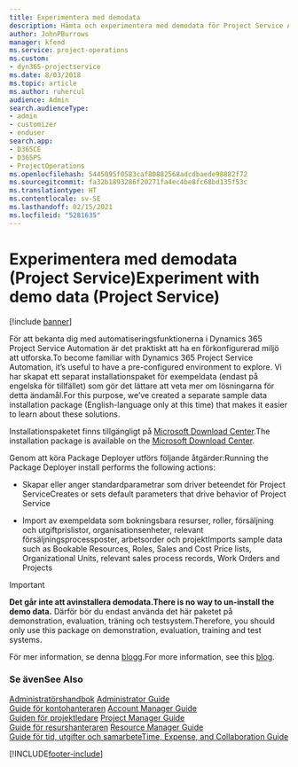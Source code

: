 ```yaml
---
title: Experimentera med demodata
description: Hämta och experimentera med demodata för Project Service Automation.
author: JohnPBurrows
manager: kfend
ms.service: project-operations
ms.custom:
- dyn365-projectservice
ms.date: 8/03/2018
ms.topic: article
ms.author: ruhercul
audience: Admin
search.audienceType:
- admin
- customizer
- enduser
search.app:
- D365CE
- D365PS
- ProjectOperations
ms.openlocfilehash: 5445095f0583caf80882568adcdbaede98882f72
ms.sourcegitcommit: fa32b1893286f20271fa4ec4be8fc68bd135f53c
ms.translationtype: HT
ms.contentlocale: sv-SE
ms.lasthandoff: 02/15/2021
ms.locfileid: "5281635"
---
```

# <a name="experiment-with-demo-data-project-service"></a><span data-ttu-id="93e86-103">Experimentera med demodata (Project Service)</span><span class="sxs-lookup"><span data-stu-id="93e86-103">Experiment with demo data (Project Service)</span></span>

[!include [banner](../includes/psa-now-project-operations.md)]

<span data-ttu-id="93e86-104">För att bekanta dig med automatiseringsfunktionerna i Dynamics 365 Project Service Automation är det praktiskt att ha en förkonfigurerad miljö att utforska.</span><span class="sxs-lookup"><span data-stu-id="93e86-104">To become familiar with Dynamics 365 Project Service Automation, it’s useful to have a pre-configured environment to explore.</span></span> <span data-ttu-id="93e86-105">Vi har skapat ett separat installationspaket för exempeldata (endast på engelska för tillfället) som gör det lättare att veta mer om lösningarna för detta ändamål.</span><span class="sxs-lookup"><span data-stu-id="93e86-105">For this purpose, we’ve created a separate sample data installation package (English-language only at this time) that makes it easier to learn about these solutions.</span></span> 

<span data-ttu-id="93e86-106">Installationspaketet finns tillgängligt på [Microsoft Download Center](https://go.microsoft.com/fwlink/?linkid=859966).</span><span class="sxs-lookup"><span data-stu-id="93e86-106">The installation package is available on the [Microsoft Download Center](https://go.microsoft.com/fwlink/?linkid=859966).</span></span>  

<span data-ttu-id="93e86-107">Genom att köra Package Deployer utförs följande åtgärder:</span><span class="sxs-lookup"><span data-stu-id="93e86-107">Running the Package Deployer install performs the following actions:</span></span> 
  
-   <span data-ttu-id="93e86-108">Skapar eller anger standardparametrar som driver beteendet för Project Service</span><span class="sxs-lookup"><span data-stu-id="93e86-108">Creates or sets default parameters that drive behavior of Project Service</span></span>  
  
-   <span data-ttu-id="93e86-109">Import av exempeldata som bokningsbara resurser, roller, försäljning och utgiftprislistor, organisationsenheter, relevant försäljningsprocessposter, arbetsorder och projekt</span><span class="sxs-lookup"><span data-stu-id="93e86-109">Imports sample data such as Bookable Resources, Roles, Sales and Cost Price lists, Organizational Units, relevant sales process records, Work Orders and Projects</span></span>    
  
> [!IMPORTANT]
> <span data-ttu-id="93e86-110">**Det går inte att avinstallera demodata.**</span><span class="sxs-lookup"><span data-stu-id="93e86-110">**There is no way to un-install the demo data.**</span></span> <span data-ttu-id="93e86-111">Därför bör du endast använda det här paketet på demonstration, evaluation, träning och testsystem.</span><span class="sxs-lookup"><span data-stu-id="93e86-111">Therefore, you should only use this package on demonstration, evaluation, training and test systems.</span></span>

<span data-ttu-id="93e86-112">För mer information, se denna [blogg](https://blogs.msdn.microsoft.com/crm/2017/10/24/microsoft-dynamics-365-for-field-service-and-project-service-automation-sample-data).</span><span class="sxs-lookup"><span data-stu-id="93e86-112">For more information, see this [blog](https://blogs.msdn.microsoft.com/crm/2017/10/24/microsoft-dynamics-365-for-field-service-and-project-service-automation-sample-data).</span></span>





  
### <a name="see-also"></a><span data-ttu-id="93e86-113">Se även</span><span class="sxs-lookup"><span data-stu-id="93e86-113">See Also</span></span>  
 <span data-ttu-id="93e86-114">[Administratörshandbok](../psa/admin-guide.md) </span><span class="sxs-lookup"><span data-stu-id="93e86-114">[Administrator Guide](../psa/admin-guide.md) </span></span>  
 <span data-ttu-id="93e86-115">[Guide för kontohanteraren](../psa/account-manager-guide.md) </span><span class="sxs-lookup"><span data-stu-id="93e86-115">[Account Manager Guide](../psa/account-manager-guide.md) </span></span>  
 <span data-ttu-id="93e86-116">[Guiden för projektledare](../psa/project-manager-guide.md) </span><span class="sxs-lookup"><span data-stu-id="93e86-116">[Project Manager Guide](../psa/project-manager-guide.md) </span></span>  
 <span data-ttu-id="93e86-117">[Guide för resurshanteraren](../psa/resource-manager-guide.md) </span><span class="sxs-lookup"><span data-stu-id="93e86-117">[Resource Manager Guide](../psa/resource-manager-guide.md) </span></span>  
 [<span data-ttu-id="93e86-118">Guide för tid, utgifter och samarbete</span><span class="sxs-lookup"><span data-stu-id="93e86-118">Time, Expense, and Collaboration Guide</span></span>](../psa/time-expense-collaboration-guide.md)


[!INCLUDE[footer-include](../includes/footer-banner.md)]